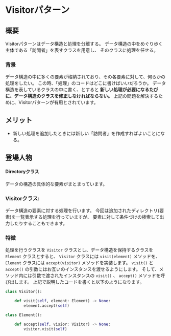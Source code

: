 # Visitorパターン

## 概要

Visitorパターンはデータ構造と処理を分離する。
データ構造の中をめぐり歩く主体である「訪問者」を表すクラスを用意し、
そのクラスに処理を任せる。

### 背景

データ構造の中に多くの要素が格納されており、その各要素に対して、何らかの処理をしたい。
この時、「処理」のコードはどこに書けばいいだろうか。
データ構造を表しているクラスの中に書く、とすると
**新しい処理が必要になるたびに、データ構造のクラスを修正しなければならない。**
上記の問題を解決するために、Visitorパターンが有用とされています。

## メリット

* 新しい処理を追加したときには新しい「訪問者」を作成すればよいことになる。

## 登場人物

#### Directoryクラス
データの構造の具体的な要素がまとまっています。

### Visitorクラス:

データ構造の要素に対する処理を行います。
今回は追加されたディレクトリ(要素)を一覧表示する処理を行っていますが、
要素に対して条件づけの検索して出力したりすることもできます。

### 特徴

処理を行うクラスを `Visitor` クラスとし、データ構造を保持するクラスを `Element` クラスとすると、
`Visitor` クラスには `visit(element)` メソッドを、
`Element` クラスには `accept(visitor)` メソッドを実装します。
`visit()` と `accept()` の引数にはお互いのインスタンスを渡せるようにします。
そして、メソッド内には引数で渡されたインスタンスの `visit()` 、 `accept()` メソッドを呼び出します。
上記で説明したコードを書くと以下のようになります。

``` python
class Visitor():

    def visit(self, element: Element) -> None:
        element.accept(self)

class Element():

    def accept(self, visior: Visitor) -> None:
        visitor.visit(self)
```

